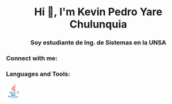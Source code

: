 <h1 align="center">Hi 👋, I'm Kevin Pedro Yare Chulunquia</h1>
<h3 align="center">Soy estudiante de Ing. de Sistemas en la UNSA</h3>

<h3 align="left">Connect with me:</h3>
<p align="left">
</p>

<h3 align="left">Languages and Tools:</h3>
<p align="left"> <a href="https://www.java.com" target="_blank" rel="noreferrer"> <img src="https://raw.githubusercontent.com/devicons/devicon/master/icons/java/java-original.svg" alt="java" width="40" height="40"/> </a> </p>